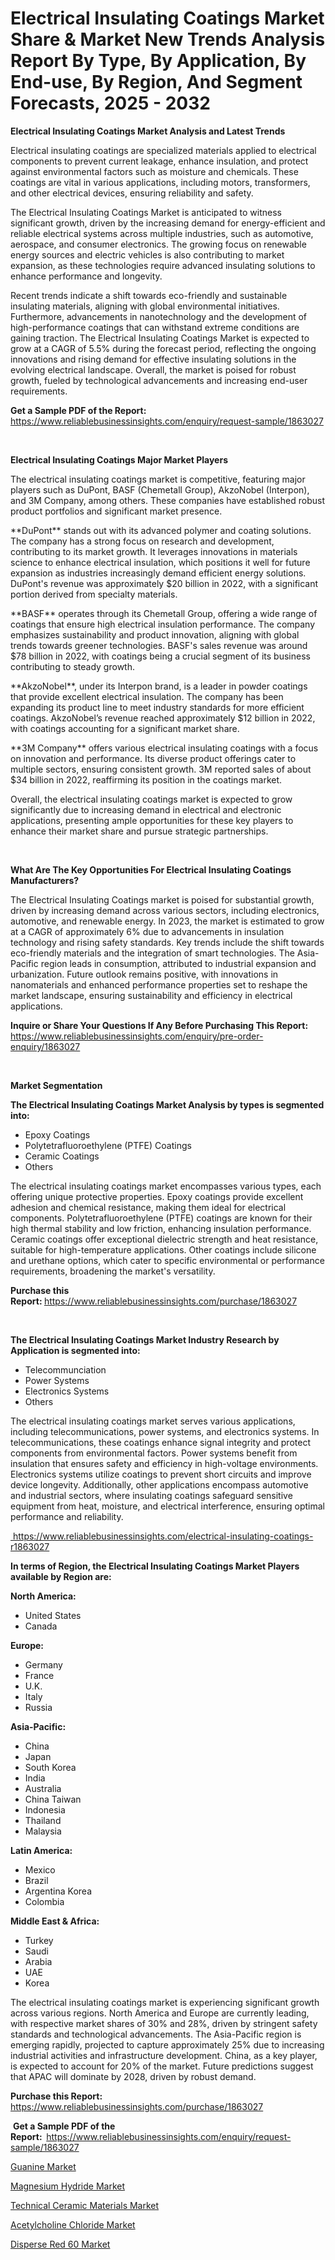 <p><h1>Electrical Insulating Coatings Market Share & Market New Trends Analysis Report By Type, By Application, By End-use, By Region, And Segment Forecasts, 2025 - 2032</h1></p><p><strong>Electrical Insulating Coatings Market Analysis and Latest Trends</strong></p>
<p><p>Electrical insulating coatings are specialized materials applied to electrical components to prevent current leakage, enhance insulation, and protect against environmental factors such as moisture and chemicals. These coatings are vital in various applications, including motors, transformers, and other electrical devices, ensuring reliability and safety.</p><p>The Electrical Insulating Coatings Market is anticipated to witness significant growth, driven by the increasing demand for energy-efficient and reliable electrical systems across multiple industries, such as automotive, aerospace, and consumer electronics. The growing focus on renewable energy sources and electric vehicles is also contributing to market expansion, as these technologies require advanced insulating solutions to enhance performance and longevity.</p><p>Recent trends indicate a shift towards eco-friendly and sustainable insulating materials, aligning with global environmental initiatives. Furthermore, advancements in nanotechnology and the development of high-performance coatings that can withstand extreme conditions are gaining traction. The Electrical Insulating Coatings Market is expected to grow at a CAGR of 5.5% during the forecast period, reflecting the ongoing innovations and rising demand for effective insulating solutions in the evolving electrical landscape. Overall, the market is poised for robust growth, fueled by technological advancements and increasing end-user requirements.</p></p>
<p><strong>Get a Sample PDF of the Report:&nbsp;</strong> <a href="https://www.reliablebusinessinsights.com/enquiry/request-sample/1863027?utm_campaign=1138&utm_medium=2&utm_source=Github&utm_content=ia&utm_term=01042025&utm_id=electrical-insulating-coatings">https://www.reliablebusinessinsights.com/enquiry/request-sample/1863027</a></p>
<p>&nbsp;</p>
<p><strong>Electrical Insulating Coatings Major Market Players</strong></p>
<p><p>The electrical insulating coatings market is competitive, featuring major players such as DuPont, BASF (Chemetall Group), AkzoNobel (Interpon), and 3M Company, among others. These companies have established robust product portfolios and significant market presence.</p><p>**DuPont** stands out with its advanced polymer and coating solutions. The company has a strong focus on research and development, contributing to its market growth. It leverages innovations in materials science to enhance electrical insulation, which positions it well for future expansion as industries increasingly demand efficient energy solutions. DuPont's revenue was approximately $20 billion in 2022, with a significant portion derived from specialty materials.</p><p>**BASF** operates through its Chemetall Group, offering a wide range of coatings that ensure high electrical insulation performance. The company emphasizes sustainability and product innovation, aligning with global trends towards greener technologies. BASF's sales revenue was around $78 billion in 2022, with coatings being a crucial segment of its business contributing to steady growth.</p><p>**AkzoNobel**, under its Interpon brand, is a leader in powder coatings that provide excellent electrical insulation. The company has been expanding its product line to meet industry standards for more efficient coatings. AkzoNobel’s revenue reached approximately $12 billion in 2022, with coatings accounting for a significant market share.</p><p>**3M Company** offers various electrical insulating coatings with a focus on innovation and performance. Its diverse product offerings cater to multiple sectors, ensuring consistent growth. 3M reported sales of about $34 billion in 2022, reaffirming its position in the coatings market.</p><p>Overall, the electrical insulating coatings market is expected to grow significantly due to increasing demand in electrical and electronic applications, presenting ample opportunities for these key players to enhance their market share and pursue strategic partnerships.</p></p>
<p>&nbsp;</p>
<p><strong>What Are The Key Opportunities For Electrical Insulating Coatings Manufacturers?</strong></p>
<p><p>The Electrical Insulating Coatings market is poised for substantial growth, driven by increasing demand across various sectors, including electronics, automotive, and renewable energy. In 2023, the market is estimated to grow at a CAGR of approximately 6% due to advancements in insulation technology and rising safety standards. Key trends include the shift towards eco-friendly materials and the integration of smart technologies. The Asia-Pacific region leads in consumption, attributed to industrial expansion and urbanization. Future outlook remains positive, with innovations in nanomaterials and enhanced performance properties set to reshape the market landscape, ensuring sustainability and efficiency in electrical applications.</p></p>
<p><strong>Inquire or Share Your Questions If Any Before Purchasing This Report:</strong> <a href="https://www.reliablebusinessinsights.com/enquiry/pre-order-enquiry/1863027?utm_campaign=1138&utm_medium=2&utm_source=Github&utm_content=ia&utm_term=01042025&utm_id=electrical-insulating-coatings">https://www.reliablebusinessinsights.com/enquiry/pre-order-enquiry/1863027</a></p>
<p>&nbsp;</p>
<p><strong>Market Segmentation</strong></p>
<p><strong>The Electrical Insulating Coatings Market Analysis by types is segmented into:</strong></p>
<p><ul><li>Epoxy Coatings</li><li>Polytetrafluoroethylene (PTFE) Coatings</li><li>Ceramic Coatings</li><li>Others</li></ul></p>
<p><p>The electrical insulating coatings market encompasses various types, each offering unique protective properties. Epoxy coatings provide excellent adhesion and chemical resistance, making them ideal for electrical components. Polytetrafluoroethylene (PTFE) coatings are known for their high thermal stability and low friction, enhancing insulation performance. Ceramic coatings offer exceptional dielectric strength and heat resistance, suitable for high-temperature applications. Other coatings include silicone and urethane options, which cater to specific environmental or performance requirements, broadening the market's versatility.</p></p>
<p><strong>Purchase this Report:&nbsp;</strong><a href="https://www.reliablebusinessinsights.com/purchase/1863027?utm_campaign=1138&utm_medium=2&utm_source=Github&utm_content=ia&utm_term=01042025&utm_id=electrical-insulating-coatings">https://www.reliablebusinessinsights.com/purchase/1863027</a></p>
<p>&nbsp;</p>
<p><strong>The Electrical Insulating Coatings Market Industry Research by Application is segmented into:</strong></p>
<p><ul><li>Telecommunciation</li><li>Power Systems</li><li>Electronics Systems</li><li>Others</li></ul></p>
<p><p>The electrical insulating coatings market serves various applications, including telecommunications, power systems, and electronics systems. In telecommunications, these coatings enhance signal integrity and protect components from environmental factors. Power systems benefit from insulation that ensures safety and efficiency in high-voltage environments. Electronics systems utilize coatings to prevent short circuits and improve device longevity. Additionally, other applications encompass automotive and industrial sectors, where insulating coatings safeguard sensitive equipment from heat, moisture, and electrical interference, ensuring optimal performance and reliability.</p></p>
<p><a href="https://www.reliablebusinessinsights.com/electrical-insulating-coatings-r1863027?utm_campaign=1138&utm_medium=2&utm_source=Github&utm_content=ia&utm_term=01042025&utm_id=electrical-insulating-coatings">&nbsp;https://www.reliablebusinessinsights.com/electrical-insulating-coatings-r1863027</a></p>
<p><strong>In terms of Region, the Electrical Insulating Coatings Market Players available by Region are:</strong></p>
<p>
    <p> <strong> North America: </strong>
        <ul>
            <li>United States</li>
            <li>Canada</li>
        </ul>
        </p> 
    <p> <strong> Europe: </strong>
        <ul>
            <li>Germany</li>
            <li>France</li>
            <li>U.K.</li>
            <li>Italy</li>
            <li>Russia</li>
        </ul>
        </p> 
    <p> <strong> Asia-Pacific: </strong>
        <ul>
            <li>China</li>
            <li>Japan</li>
            <li>South Korea</li>
            <li>India</li>
            <li>Australia</li>
            <li>China Taiwan</li>
            <li>Indonesia</li>
            <li>Thailand</li>
            <li>Malaysia</li>
        </ul>
        </p> 
    <p> <strong> Latin America: </strong>
        <ul>
            <li>Mexico</li>
            <li>Brazil</li>
            <li>Argentina Korea</li>
            <li>Colombia</li>
        </ul>
        </p> 
    <p> <strong> Middle East & Africa: </strong>
        <ul>
            <li>Turkey</li>
            <li>Saudi</li>
            <li>Arabia</li>
            <li>UAE</li>
            <li>Korea</li>
        </ul>
    </p>
    </p>
<p><p>The electrical insulating coatings market is experiencing significant growth across various regions. North America and Europe are currently leading, with respective market shares of 30% and 28%, driven by stringent safety standards and technological advancements. The Asia-Pacific region is emerging rapidly, projected to capture approximately 25% due to increasing industrial activities and infrastructure development. China, as a key player, is expected to account for 20% of the market. Future predictions suggest that APAC will dominate by 2028, driven by robust demand.</p></p>
<p><strong>Purchase this Report: </strong><a href="https://www.reliablebusinessinsights.com/purchase/1863027?utm_campaign=1138&utm_medium=2&utm_source=Github&utm_content=ia&utm_term=01042025&utm_id=electrical-insulating-coatings">https://www.reliablebusinessinsights.com/purchase/1863027</a></p>
<p>&nbsp;<strong>Get a Sample PDF of the Report:&nbsp;&nbsp;</strong><a href="https://www.reliablebusinessinsights.com/enquiry/request-sample/1863027?utm_campaign=1138&utm_medium=2&utm_source=Github&utm_content=ia&utm_term=01042025&utm_id=electrical-insulating-coatings">https://www.reliablebusinessinsights.com/enquiry/request-sample/1863027</a></p>
<p><strong></strong></p>
<p><p><a href="https://github.com/syskamazucqa/Market-Research-Report-List-1/blob/main/guanine-market.md?utm_campaign=1138&utm_medium=2&utm_source=Github&utm_content=ia&utm_term=01042025&utm_id=electrical-insulating-coatings">Guanine Market</a></p><p><a href="https://github.com/guyerkanakwu/Market-Research-Report-List-1/blob/main/magnesium-hydride-market.md?utm_campaign=1138&utm_medium=2&utm_source=Github&utm_content=ia&utm_term=01042025&utm_id=electrical-insulating-coatings">Magnesium Hydride Market</a></p><p><a href="https://github.com/tandepinho3p/Market-Research-Report-List-1/blob/main/technical-ceramic-materials-market.md?utm_campaign=1138&utm_medium=2&utm_source=Github&utm_content=ia&utm_term=01042025&utm_id=electrical-insulating-coatings">Technical Ceramic Materials Market</a></p><p><a href="https://github.com/bhuraoutenc8/Market-Research-Report-List-1/blob/main/acetylcholine-chloride-market.md?utm_campaign=1138&utm_medium=2&utm_source=Github&utm_content=ia&utm_term=01042025&utm_id=electrical-insulating-coatings">Acetylcholine Chloride Market</a></p><p><a href="https://github.com/totrisammir/Market-Research-Report-List-1/blob/main/disperse-red-60-market.md?utm_campaign=1138&utm_medium=2&utm_source=Github&utm_content=ia&utm_term=01042025&utm_id=electrical-insulating-coatings">Disperse Red 60 Market</a></p></p>